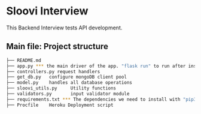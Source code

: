 # Sloovi Interview

This Backend Interview tests API development.

## Main file: Project structure
```sh
├── README.md
├── app.py *** the main driver of the app. "flask run" to run after installing dependencies
├── controllers.py request handlers
├── get_db.py   configure mongoDB client pool
├── model.py    handles all database operations
├── sloovi_utils.py     Utility functions
├── validators.py       input validator module
├── requirements.txt *** The dependencies we need to install with "pip3 install -r requirements.txt"
├── Procfile    Heroku Deployment script
```
